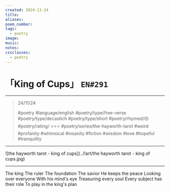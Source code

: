 ```yaml
---
created: 2024-11-24
title:
aliases:
poem_number:
tags:
  - poetry
image:
music:
notes:
cssclasses:
  - poetry
---
```

# 「King of Cups」 `EN#291`

---

> 24/11/24
> 
> #poetry 
> #language/english 
> #poetry/type/free-verse #poetry/type/decastich #poetry/type/short 
> #poetry/rhymed/🟡 
> #poetry/rating/ ⭐⭐⭐ 
> #poetry/series/the-hayworth-tarot
>  #weird #profanity #whimsical #insanity #fiction #wisdom #love #hopeful #tranquility 

---

![the hayworth tarot - king of cups](../!art/the hayworth tarot - king of cups.jpg)


---

The king
The ruler
The foundation
The savior 
He keeps the peace
Looking over everyone
With his mind's eye
Treasuring every soul
Every subject has their role 
To play in the king's plan